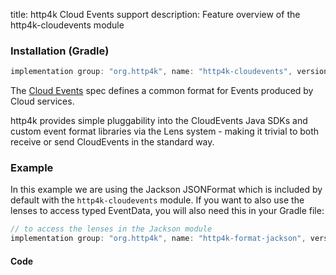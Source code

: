 title: http4k Cloud Events support
description: Feature overview of the http4k-cloudevents module

### Installation (Gradle)

```groovy
implementation group: "org.http4k", name: "http4k-cloudevents", version: "4.35.4.0"
```

The [Cloud Events](https://cloudevents.io/) spec defines a common format for Events produced by Cloud services.

http4k provides simple pluggability into the CloudEvents Java SDKs and custom event format libraries via the Lens system - making it trivial to both receive or send CloudEvents in the standard way.

### Example 

In this example we are using the Jackson JSONFormat which is included by default with the `http4k-cloudevents` module. If you want to also use the lenses to access typed EventData, you will also need this in your Gradle file:

```groovy
// to access the lenses in the Jackson module
implementation group: "org.http4k", name: "http4k-format-jackson", version: "4.35.4.0"

```

#### Code [<img class="octocat"/>](https://github.com/http4k/http4k/blob/master/src/docs/guide/reference/cloud_events/example.kt)

<script src="https://gist-it.appspot.com/https://github.com/http4k/http4k/blob/master/src/docs/guide/reference/cloud_events/example.kt"></script>

